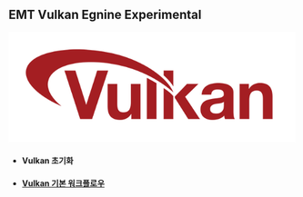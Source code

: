<!-- ![vulkan logo](./sub/image/vulkan-logo.png) -->

## EMT Vulkan Egnine Experimental

![vulkan logo](./sub/image/vulkan-logo.png)
* #### Vulkan 초기화
* #### [Vulkan 기본 워크플로우](./sub/vk_workflow_kor.md)
